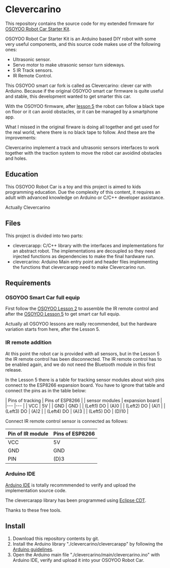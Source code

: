 # Clevercarino #

This repository contains the source code for my extended firmware for [OSOYOO Robot Car Starter Kit](http://osoyoo.com/2017/08/06/osoyoo-robot-car-diy-introduction/).

OSOYOO Robot Car Starter Kit is an Arduino based DIY robot with some very useful components, and this source code makes use of the following ones:

* Ultrasonic sensor.
* Servo motor to make utrasonic sensor turn sideways.
* 5 IR Track sensors.
* IR Remote Control.

This OSOYOO smart car fork is called as Clevercarino: clever car with Arduino. Because if the original OSOYOO smart car firmware is quite useful and stable, this development wanted to get smarter this car.

With the OSOYOO firmware, after [lesson 5](http://osoyoo.com/?p=5543) the robot can follow a black tape on floor or it can avoid obstacles, or it can be managed by a smartphone app. 

What I missed in the original firware is doing all together and get used for the real world, where there is no black tape to follow. And these are the improvements:

Clevercarino implement a track and ultrasonic sensors interfaces to work together with the traction system to move the robot car avoidind obstacles and holes.

## Education ##

This OSOYOO Robot Car is a toy and this project is aimed to kids programming education. Due the complexity of this content, it requires an adult with advanced knowledge on Arduino or C/C++ developer assistance.

Actually Clevercarino

## Files ##

This project is divided into two parts:

* clevercarapp: C/C++ library with the interfaces and implementations for an abstract robot. The implementations are decoupled so they need injected functions as dependencies to make the final hardware run.
* clevercarino: Arduino Main entry point and header files implementing the functions that clevercarapp need to make Clevercarino run.

## Requirements ##

### OSOYOO Smart Car full equip ###

First follow the [OSOYOO Lesson 2](http://osoyoo.com/2017/04/16/control-smart-car-with-ir/) to assemble the IR remote control and after the [OSOYOO Lesson 5](http://osoyoo.com/2017/05/14/wifi-control-smart-car/) to get smart car full equip.

Actually all OSOYOO lessons are really recommended, but the hardware variation starts from here, after the Lesson 5.

### IR remote addition ###

At this point the robot car is provided with all sensors, but in the Lesson 5 the IR remote control has been disconnected. The IR remote control has to be enabled again, and we do not need the Bluetooth module in this first release.

In the Lesson 5 there is a table for tracking sensor modules about wich pins connect to the ESP8266 expansion board. You have to ignore that table and connect the pins as in the table below:

| Pins of tracking  | Pins of   ESP8266 |
| sensor modules    | expansion board   |
|---                |---                |
| VCC               | 5V                |
| GND               | GND               |
| (Left1) DO        | (A)0              |
| (Left2) DO        | (A)1              |
| (Left3) DO        | (A)2              |
| (Left4) DO        | (A)3              |
| (Left5) DO        | (D)10             |

Connect IR remote control sensor is connected as follows:

| Pin of IR module  | Pins of   ESP8266 |
|---                |---                |
| VCC               | 5V                |
| GND               | GND               |
| PIN               | (D)3              |

### Arduino IDE ###

[Arduino IDE](https://www.arduino.cc) is totally recommmended to verify and upload the implementation source code. 

The clevercarapp library has been programmed using [Eclipse CDT](https://www.eclipse.org/cdt/).

Thanks to these free tools.

## Install ##

1. Download this repository contents by git.
2. Install the Arduino library "./clevercarino/clevercarapp" by following the [Arduino guidelines](https://www.arduino.cc/en/guide/libraries).
3. Open the Arduino main file "./clevercarino/main/clevercarino.ino" with Arduino IDE, verify and upload it into your OSOYOO Robot Car.

